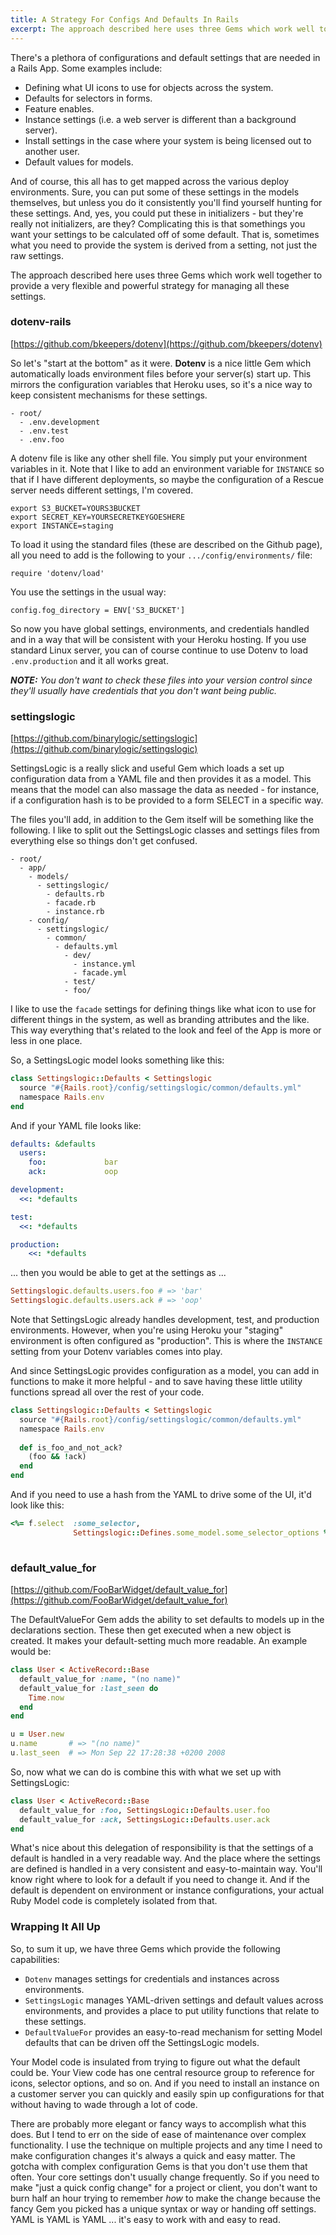 ```yaml
---
title: A Strategy For Configs And Defaults In Rails
excerpt: The approach described here uses three Gems which work well together to provide a very flexible and powerful strategy for managing all an app's settings.
---
```


There's a plethora of configurations and default settings that are needed in a Rails App. Some examples include:

- Defining what UI icons to use for objects across the system.
- Defaults for selectors in forms.
- Feature enables.
- Instance settings (i.e. a web server is different than a background server).
- Install settings in the case where your system is being licensed out to another user.
- Default values for models.

And of course, this all has to get mapped across the various deploy environments. Sure, you can put some of these settings in the models themselves, but unless you do it consistently you'll find yourself hunting for these settings. And, yes, you could put these in initializers - but they're really not initializers, are they? Complicating this is that somethings you want your settings to be calculated off of some default. That is, sometimes what you need to provide the system is derived from a setting, not just the raw settings.

The approach described here uses three Gems which work well together to provide a very flexible and powerful strategy for managing all these settings.

### dotenv-rails

[https://github.com/bkeepers/dotenv](https://github.com/bkeepers/dotenv)

So let's "start at the bottom" as it were. **Dotenv** is a nice little Gem which automatically loads environment files before your server(s) start up. This mirrors the configuration variables that Heroku uses, so it's a nice way to keep consistent mechanisms for these settings.

```
- root/
  - .env.development
  - .env.test
  - .env.foo
```

A dotenv file is like any other shell file. You simply put your environment variables in it. Note that I like to add an environment variable for `INSTANCE` so that if I have different deployments, so maybe the configuration of a Rescue server needs different settings, I'm covered.

```
export S3_BUCKET=YOURS3BUCKET
export SECRET_KEY=YOURSECRETKEYGOESHERE
export INSTANCE=staging
```

To load it using the standard files (these are described on the Github page), all you need to add is the following to your `.../config/environments/` file:

```
require 'dotenv/load'
```

You use the settings in the usual way:

```
config.fog_directory = ENV['S3_BUCKET']
```

So now you have global settings, environments, and credentials handled and in a way that will be consistent with your Heroku hosting. If you use standard Linux server, you can of course continue to use Dotenv to load `.env.production` and it all works great.

_**NOTE:** You don't want to check these files into your version control since they'll usually have credentials that you don't want being public._

### settingslogic

[https://github.com/binarylogic/settingslogic](https://github.com/binarylogic/settingslogic)

SettingsLogic is a really slick and useful Gem which loads a set up configuration data from a YAML file and then provides it as a model. This means that the model can also massage the data as needed - for instance, if a configuration hash is to be provided    to a form SELECT in a specific way.

The files you'll add, in addition to the Gem itself will be something like the following. I like to split out the SettingsLogic classes and settings files from everything else so things don't get confused.

```
- root/
  - app/
    - models/
      - settingslogic/
        - defaults.rb
        - facade.rb
        - instance.rb
    - config/
      - settingslogic/
        - common/
          - defaults.yml
            - dev/
              - instance.yml
              - facade.yml
            - test/
            - foo/
```

I like to use the `facade` settings for defining things like what icon to use for different things in the system, as well as branding attributes and the like. This way everything that's related to the look and feel of the App is more or less in one place. 

So, a SettingsLogic model looks something like this:

```ruby
class Settingslogic::Defaults < Settingslogic
  source "#{Rails.root}/config/settingslogic/common/defaults.yml"
  namespace Rails.env
end
```

And if your YAML file looks like:

```yaml
defaults: &defaults
  users:
    foo:             bar
    ack:             oop

development:
  <<: *defaults

test:
  <<: *defaults

production:
    <<: *defaults
```

... then you would be able to get at the settings as ...

```ruby
Settingslogic.defaults.users.foo # => 'bar'
Settingslogic.defaults.users.ack # => 'oop'
```

Note that SettingsLogic already handles development, test, and production environments. However, when you're using Heroku your "staging" environment is often configured as "production". This is where the `INSTANCE` setting from your Dotenv variables comes into play.

And since SettingsLogic provides configuration as a model, you can add in functions to make it more helpful - and to save having these little utility functions spread all over the rest of your code.

```ruby
class Settingslogic::Defaults < Settingslogic
  source "#{Rails.root}/config/settingslogic/common/defaults.yml"
  namespace Rails.env
  
  def is_foo_and_not_ack?
    (foo && !ack)
  end
end
```

And if you need to use a hash from the YAML to drive some of the UI, it'd look like this:

```ruby
<%= f.select  :some_selector,
              Settingslogic::Defines.some_model.some_selector_options %>
    
```

### default_value_for

[https://github.com/FooBarWidget/default_value_for](https://github.com/FooBarWidget/default_value_for)

The DefaultValueFor Gem adds the ability to set defaults to models up in the declarations section. These then get executed when a new object is created. It makes your default-setting much more readable. An example would be:

```ruby
class User < ActiveRecord::Base
  default_value_for :name, "(no name)"
  default_value_for :last_seen do
    Time.now
  end
end

u = User.new
u.name       # => "(no name)"
u.last_seen  # => Mon Sep 22 17:28:38 +0200 2008
```

So, now what we can do is combine this with what we set up with SettingsLogic:

```ruby
class User < ActiveRecord::Base
  default_value_for :foo, SettingsLogic::Defaults.user.foo
  default_value_for :ack, SettingsLogic::Defaults.user.ack
end
```

What's nice about this delegation of responsibility is that the settings of a default is handled in a very readable way. And the place where the settings are defined is handled in a very consistent and easy-to-maintain way. You'll know right where to look for a default if you need to change it. And if the default is dependent on environment or instance configurations, your actual Ruby Model code is completely isolated from that.

### Wrapping It All Up

So, to sum it up, we have three Gems which provide the following capabilities:

- `Dotenv` manages settings for credentials and instances across environments.
- `SettingsLogic` manages YAML-driven settings and default values across environments, and provides a place to put utility functions that relate to these settings.
- `DefaultValueFor` provides an easy-to-read mechanism for setting Model defaults that can be driven off the SettingsLogic models.

Your Model code is insulated from trying to figure out what the default could be. Your View code has one central resource group to reference for icons, selector options, and so on. And if you need to install an instance on a customer server you can quickly and easily spin up configurations for that without having to wade through a lot of code.

There are probably more elegant or fancy ways to accomplish what this does. But I tend to err on the side of ease of maintenance over complex functionality. I use the technique on multiple projects and any time I need to make configuration changes it's always a quick and easy matter. The gotcha with complex configuration Gems is that you don't use them that often. Your core settings don't usually change frequently. So if you need to make "just a quick config change" for a project or client, you don't want to burn half an hour trying to remember *how* to make the change because the fancy Gem you picked has a unique syntax or way or handing off settings. YAML is YAML is YAML ... it's easy to work with and easy to read.
